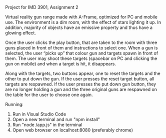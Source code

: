 Project for IMD 3901, Assignment 2

Virtual reality gun range made with A-Frame, optimized for PC and mobile use. The environment is a dim room, with the effect of stars 
lighting it up. In addition, majority of objects have an emissive property and thus have a glowing effect. 

Once the user clicks the play button, that are taken to the room with three guns placed in front of them and instructions to select 
one. When a gun is selected, the user “picks up” that colour gun and targets spawn in front of them. The user may shoot these targets 
(spacebar on PC and clicking the gun on mobile) and when a target is hit, it disappears. 

Along with the targets, two buttons appear, one to reset the targets and the other to put down the gun. If the user presses the reset 
target button, all targets are respawned. If the user presses the put down gun button, they are no longer holding a gun and the three 
original guns are respawned on the table for the user to choose one again. 

Running:
1. Run in Visual Studio Code
2. Open a new terminal and run "npm install"
3. Run "node /app.js" in the terminal
4. Open web browser on localhost:8080 (preferably chrome)
